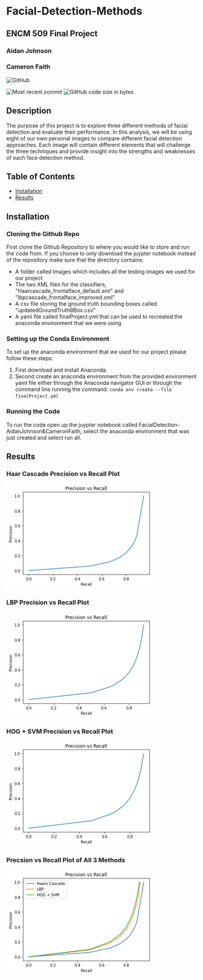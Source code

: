 # Facial-Detection-Methods

## ENCM 509 Final Project
### Aidan Johnson
### Cameron Faith

![GitHub](https://img.shields.io/github/license/aidanjoh/Facial-Detection-Methods)

![Most recent commit](https://img.shields.io/github/last-commit/aidanjoh/Facial-Detection-Methods)
![GitHub code size in bytes](https://img.shields.io/github/languages/code-size/aidanjoh/Facial-Detection-Methods)

## Description

The purpose of this project is to explore three different methods of facial detection and evaluate their performance. In this analysis, we will be using eight of our own personal images to compare different facial detection approaches. Each image will contain different elements that will challenge the three techniques and provide insight into the strengths and weaknesses of each face detection method. 

## Table of Contents

- [Installation](#Installation)
- [Results](#Results)

## Installation
### Cloning the Github Repo

First clone the Github Repository to where you would like to store and run the code from. If you choose to only download the juypter notebook instead of the repository make sure that the directory contains:
- A folder called Images which includes all the testing images we used for our project
- The two XML files for the classifiers, "Haarcascade_frontalface_default.xml" and "lbpcascade_frontalface_improved.xml"
- A csv file storing the ground truth bounding boxes called "updatedGroundTruthBBox.csv"
- A yaml file called finalProject.yml that can be used to recreated the anaconda environment that we were using

### Setting up the Conda Environment
To set up the anaconda environment that we used for our project please follow these steps:
1. First download and install Anaconda.
2. Second create an anaconda environment from the provided environment yaml file either through the Anaconda navigator GUI or through the command line running the command: `conda env create --file finalProject.yml`

### Running the Code
To run the code open up the juypter notebook called FacialDetection-AidanJohnson&CameronFaith, select the anaconda environment that was just created and select run all. 

## Results
### Haar Cascade Precision vs Recall Plot

![Haar Cascade Precision vs Recall](docs/HaarCascadePrecisionVsRecall.png?raw=true "Haar Cascade Precision vs Recall")

### LBP Precision vs Recall Plot

![LBP Precision vs Recall Plot](docs/LBPPrecisionVsRecall.png?raw=true "LBP Precision vs Recall Plot")

### HOG + SVM Precision vs Recall Plot

![HOG + SVM Precision vs Recall Plot](docs/HOGPrecisionVsRecall.png?raw=true "HOG + SVM Precision vs Recall Plot")

### Precsion vs Recall Plot of All 3 Methods

![Precsion vs Recall Plot of All 3 Methods](docs/All3.png?raw=true "Precsion vs Recall Plot of All 3 Methods")
